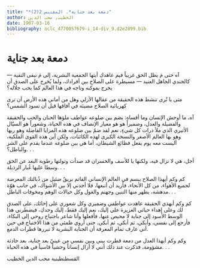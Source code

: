 ```yaml
---
title: "*دمعة بعد جناية*. المقتبس 2(2)"
author: الخطيب, محب الدين
date: 1907-03-16
bibliography: oclc_4770057679-i_14-div_9.d2e2899.bib
---
```




#  دمعة بعد جناية 


 آه حتى مَ يظل الحق غريباً فيم عاهدكِ أيتها الجمعية البشرية، إلى مَ تبقى التقية — كالجندي الجاهل العنيد — مسيطرة على الصلاح بين أفرادك، ولما يُخرج على الصدق أن يخرج بموكبه وتاجه في هذا العالم كما يحب جلاله؟ 

 متى يا تُرى تنشط هذه الحقيقة من عقالها الأزلي وهل من أماني هذه الأرض أن ترى كهربائية الصلاح مضيئة في آفاقها قبل أن تسود الشمس؟ 

 آه، ما أوحش الإنسان وما أقساه: يضم بين ضلوعه عواطف ملؤها الحنان والحب والحقيقة والفضيلة والعدل، وضميراً هو هو معيار الإنصاف في هذه الحياة، وشعوراً هو السيّال الأثيري الذي ملأ ذرات كل شيءٍ، نعم لقد ضمّ بين ضلوعه هذه المزايا الفاضلة وهو ربها وهو بها العالم الأصغر والنسخة الكبرى لهذه الكائنات، ولكن أين هذه القوى الملكية، أليست معه يوم يفعل فظائع الشيطان، أما هي بين ضلوعه عندما يقدم على الشر والباطل؟. . .  

 أجل، هي لا تزال فيه، ولكنها يا للأسف والخسران قد صدأت وتولتها رطوبة البعد عن الحق وسطا عليها غُبار الرذيلة. . . 

 كم وكم أيهذا الصلاح يبسم في العالم الإنساني القاتم بريقٌ ضئيل من ذُبالتك المعرضة لجميع الأهواء، من كل الأنحاء، فأريد أن أتبعها، فلا أجدني إلا بين الأشواك، في جانب هوّة مدهشة، يظهر منها التنين وجهنم والغول وكل خيالات الوهم ومخوفات الباطل. . . 

 كم وكم أيهذي الحقيقة عاهدت عواطفي وضميري وكل شعوري على   إخائك، على الصدق لك وعلى إهداء حياتي العزيزة علي إليك، نعم إليك فقط، إليك وحدكِ، فيضطرني هذا الوسط الأسود إلى جناية لا محيص عنها، فأفعلها وأنا شاعر باجتياح روحي إلى البكاء، فأرجع إلى نفسي، وأبكي، ثم أبكي، ثم أبكي، حتى أروي ظمئي من هذا الاختياج في حين أني عارف تمام المعرفة أن الجناية البشرية لا تبررها قطرات الدمع. 

 وكم وكم أيهذا العدل من دمعة قطرت بيني وبين نفسي من عينيّ بعد جناية، بعد حادثة مشؤومة، فذكرت عند ذلك أنني لا أزال إنساناً وحشياً قاسياً في هذه الحياة. . . 

 القسطنطينية  محب الدين  الخطيب 
